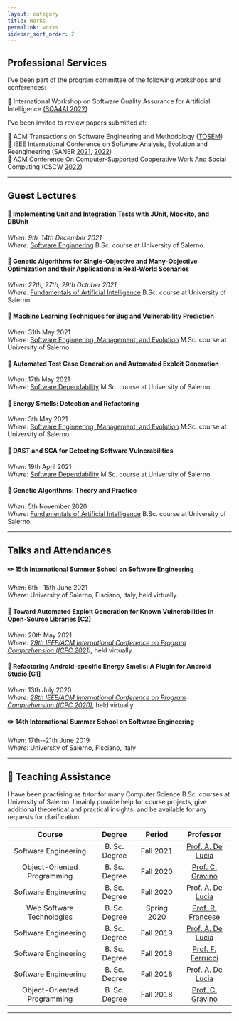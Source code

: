 ```yaml
---
layout: category
title: Works
permalink: works
sidebar_sort_order: 2
---
```


## Professional Services

I've been part of the program committee of the following workshops and conferences:

:wrench: International Workshop on Software Quality Assurance for Artificial Intelligence [(SQA4AI 2022)](https://sqa4ai.github.io/sqa4ai2022/)

I've been invited to review papers submitted at:

:newspaper: ACM Transactions on Software Engineering and Methodology ([TOSEM](https://dl.acm.org/journal/tosem))  
:microphone: IEEE International Conference on Software Analysis, Evolution and Reengineering (SANER [2021](https://saner2021.shidler.hawaii.edu/), [2022](https://saner2022.uom.gr/))  
:microphone: ACM Conference On Computer-Supported Cooperative Work And Social Computing (CSCW [2022](https://cscw.acm.org/2022/))

<hr>

## Guest Lectures

#### :book: Implementing Unit and Integration Tests with JUnit, Mockito, and DBUnit
*When*: *9th, 14th December 2021*  
*Where*: [Software Enginnering](https://corsi.unisa.it/informatica/didattica/insegnamenti?anno=2021&id=507546)
B.Sc. course at University of Salerno.

#### :book: Genetic Algorithms for Single-Objective and Many-Objective Optimization and their Applications in Real-World Scenarios
*When*: *22th, 27th, 29th October 2021*  
*Where*: [Fundamentals of Artificial Intelligence](https://corsi.unisa.it/informatica/didattica/insegnamenti?anno=2020&id=511550)
B.Sc. course at University of Salerno.

#### :book: Machine Learning Techniques for Bug and Vulnerability Prediction
*When*: 31th May 2021  
*Where*: [Software Engineering, Management, and Evolution](https://corsi.unisa.it/informatica-magistrale/didattica/insegnamenti?anno=2020&id=511226)
M.Sc. course at University of Salerno.

#### :book: Automated Test Case Generation and Automated Exploit Generation
*When*: 17th May 2021  
*Where*: [Software Dependability](https://corsi.unisa.it/informatica-magistrale/didattica/insegnamenti?anno=2020&id=512708)
M.Sc. course at University of Salerno.

#### :book: Energy Smells: Detection and Refactoring
*When*: 3th May 2021  
*Where*: [Software Engineering, Management, and Evolution](https://corsi.unisa.it/informatica-magistrale/didattica/insegnamenti?anno=2020&id=511226)
M.Sc. course at University of Salerno.

#### :book: DAST and SCA for Detecting Software Vulnerabilities
*When*: 19th April 2021  
*Where*: [Software Dependability](https://corsi.unisa.it/informatica-magistrale/didattica/insegnamenti?anno=2020&id=512708)
M.Sc. course at University of Salerno.

#### :book: Genetic Algorithms: Theory and Practice
*When*: 5th November 2020  
*Where*: [Fundamentals of Artificial Intelligence](https://corsi.unisa.it/informatica/didattica/insegnamenti?anno=2020&id=511550)
B.Sc. course at University of Salerno.

<hr>

## Talks and Attendances

#### :pencil2: 15th International Summer School on Software Engineering
*When*: 6th--15th June 2021  
*Where*: University of Salerno, Fisciano, Italy, held virtually.
 
#### :microphone: Toward Automated Exploit Generation for Known Vulnerabilities in Open-Source Libraries [[C2]](publications#c2)  
*When*: 20th May 2021  
*Where*: [*29th IEEE/ACM International Conference on Program Comprehension (ICPC 2021)*](https://conf.researchr.org/program/icpc-2021/program-icpc-2021/?date=Thu%2020%20May%202021), held virtually.

#### :microphone: Refactoring Android-specific Energy Smells: A Plugin for Android Studio [[C1]](publications#c1)  
*When*: 13th July 2020  
*Where*: [*28th IEEE/ACM International Conference on Program Comprehension (ICPC 2020)*](https://conf.researchr.org/program/icpc-2020/program-icpc-2020?date=Mon%2013%20Jul%202020), held virtually.

#### :pencil2: 14th International Summer School on Software Engineering
*When*: 17th--21th June 2019  
*Where*: University of Salerno, Fisciano, Italy

<hr>

## :briefcase: Teaching Assistance

I have been practising as *tutor* for many Computer Science B.Sc. courses at University of Salerno.
I mainly provide help for course projects, give additional theoretical and practical insights,
and be available for any requests for clarification.

| Course | Degree | Period | Professor |
|:--:|:--:|:--:|:--:|
| Software Engineering | B. Sc. Degree | Fall 2021 | [Prof. A. De Lucia](https://docenti.unisa.it/003241/home) |
| Object-Oriented Programming | B. Sc. Degree | Fall 2020 | [Prof. C. Gravino](https://docenti.unisa.it/004724/home) |
| Software Engineering | B. Sc. Degree | Fall 2020 | [Prof. A. De Lucia](https://docenti.unisa.it/003241/home) |
| Web Software Technologies | B. Sc. Degree | Spring 2020 | [Prof. R. Francese](https://docenti.unisa.it/004763/home) |
| Software Engineering | B. Sc. Degree | Fall 2019 | [Prof. A. De Lucia](https://docenti.unisa.it/003241/home) |
| Software Engineering | B. Sc. Degree | Fall 2018 | [Prof. F. Ferrucci](https://docenti.unisa.it/001775/home) |
| Software Engineering | B. Sc. Degree | Fall 2018 | [Prof. A. De Lucia](https://docenti.unisa.it/003241/home) |
| Object-Oriented Programming | B. Sc. Degree | Fall 2018 | [Prof. C. Gravino](https://docenti.unisa.it/004724/home) |

[^1]: Held through Microsoft Teams due to Covid-19 pandemic.

<hr>
